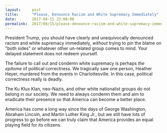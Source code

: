 ```yaml
---
layout:     post
title:      "Please, Denounce Racism and White Supremacy Immediately"
date:       2017-08-15 23:00:00
permalink:  2017/08/15/please-denounce-racism-and-white-supremacy-immediately/
---
```


President Trump, you should have clearly and unequivocally denounced racism and
white supremacy immediately, *without* trying to pin the blame on "both sides"
or whatever other un-related group comes to mind. Your delayed statement does
not redeem yourself. 

The failure to call out and condemn white supremacy is perhaps *the epitome* of
political correctness. We tragically saw one person, Heather Heyer, murdered
from the events in Charlottesville. In this case, political correctness really
is deadly.

The Ku Klux Klan, neo-Nazis, and other white nationalist groups do not belong in
our society. We need to always condemn them and aim to eradicate their presence
so that America can become a better place.

America has come a long way since the days of George Washington, Abraham
Lincoln, and Martin Luther King Jr., but we still have lots of progress to go
before we can truly claim that America provides an equal playing field for its
citizens.
